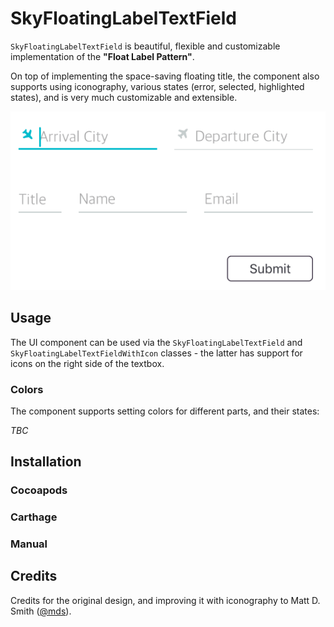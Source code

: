 # SkyFloatingLabelTextField

`SkyFloatingLabelTextField` is beautiful, flexible and customizable implementation of the **"Float Label Pattern"**.

On top of implementing the space-saving floating title, the component also supports using iconography, various states (error, selected, highlighted states), and is very much customizable and extensible.

![](/SkyFloatingLabelTextField/images/showcase-example.gif)

## Usage

The UI component can be used via the `SkyFloatingLabelTextField` and `SkyFloatingLabelTextFieldWithIcon` classes - the latter has support for icons on the right side of the textbox.

### Colors

The component supports setting colors for different parts, and their states:

*TBC*

## Installation

### Cocoapods

### Carthage

### Manual

## Credits

Credits for the original design, and improving it with iconography to Matt D. Smith ([@mds](https://twitter.com/mds)).
